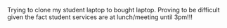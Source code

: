 Trying to clone my student laptop to bought laptop. Proving to be difficult given the fact student services are at lunch/meeting until 3pm!!!